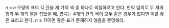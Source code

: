 $n \times n$ 모양의 표의 각 칸을 세 가지 색 중 하나로 색칠하려고 한다. 만약 임의로 두 개의 행과 두 개의 열을 잡았을 때, 겹치는 4개의 칸의 색이 모두 같은 경우가 없다면 이를 좋은 표라고 한다. $n\geq 11$이면 좋은 표가 존재하지 않음을 증명해라.
